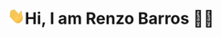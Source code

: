 # <img src="https://raw.githubusercontent.com/ABSphreak/ABSphreak/master/gifs/Hi.gif" width="30px">Hi, I am Renzo Barros 👨‍💻

<!--
**letfornz/letfornz** is a ✨ _special_ ✨ repository because its `README.md` (this file) appears on your GitHub profile.

Here are some ideas to get you started:

- 🔭 I’m currently working on ...
- 🌱 I’m currently learning ...
- 👯 I’m looking to collaborate on ...
- 🤔 I’m looking for help with ...
- 💬 Ask me about ...
- 📫 How to reach me: ...
- 😄 Pronouns: ...
- ⚡ Fun fact: ...
-->
